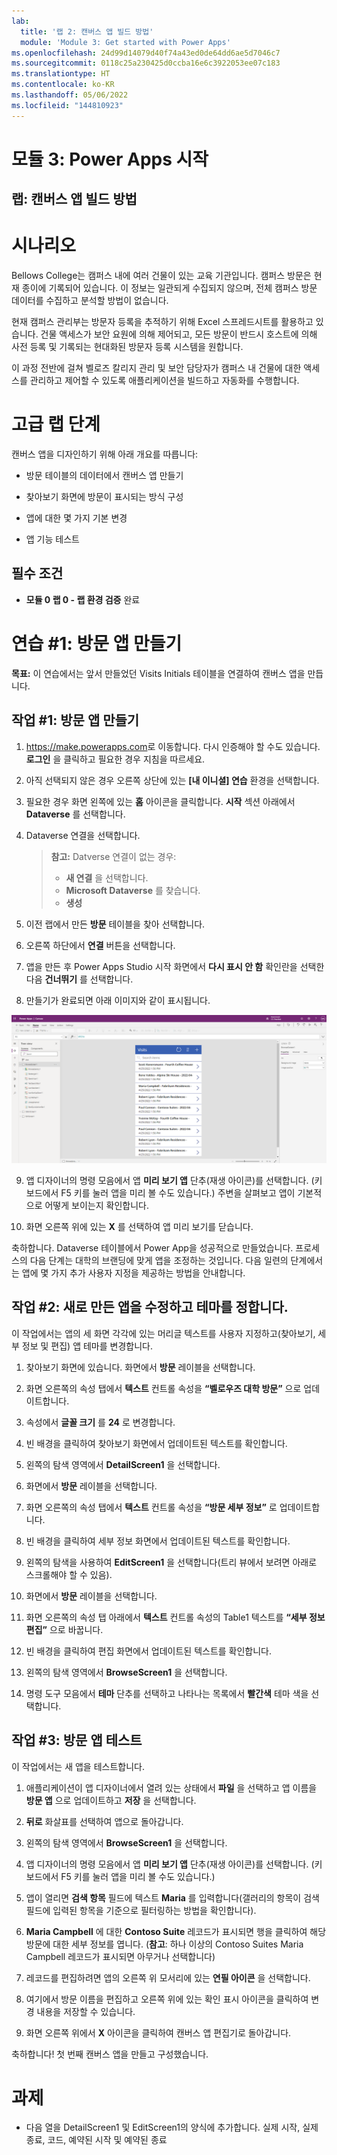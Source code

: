 ```yaml
---
lab:
  title: '랩 2: 캔버스 앱 빌드 방법'
  module: 'Module 3: Get started with Power Apps'
ms.openlocfilehash: 24d99d14079d40f74a43ed0de64dd6ae5d7046c7
ms.sourcegitcommit: 0118c25a230425d0ccba16e6c3922053ee07c183
ms.translationtype: HT
ms.contentlocale: ko-KR
ms.lasthandoff: 05/06/2022
ms.locfileid: "144810923"
---
```

# <a name="module-3-get-started-with-power-apps"></a>모듈 3: Power Apps 시작
## <a name="lab-how-to-build-a-canvas-app"></a>랩: 캔버스 앱 빌드 방법

# <a name="scenario"></a>시나리오

Bellows College는 캠퍼스 내에 여러 건물이 있는 교육 기관입니다. 캠퍼스 방문은 현재 종이에 기록되어 있습니다. 이 정보는 일관되게 수집되지 않으며, 전체 캠퍼스 방문 데이터를 수집하고 분석할 방법이 없습니다.

현재 캠퍼스 관리부는 방문자 등록을 추적하기 위해 Excel 스프레드시트를 활용하고 있습니다. 건물 액세스가 보안 요원에 의해 제어되고, 모든 방문이 반드시 호스트에 의해 사전 등록 및 기록되는 현대화된 방문자 등록 시스템을 원합니다.

이 과정 전반에 걸쳐 벨로즈 칼리지 관리 및 보안 담당자가 캠퍼스 내 건물에 대한 액세스를 관리하고 제어할 수 있도록 애플리케이션을 빌드하고 자동화를 수행합니다.

# <a name="high-level-lab-steps"></a>고급 랩 단계

캔버스 앱을 디자인하기 위해 아래 개요를 따릅니다:

-   방문 테이블의 데이터에서 캔버스 앱 만들기

-   찾아보기 화면에 방문이 표시되는 방식 구성

-   앱에 대한 몇 가지 기본 변경

-   앱 기능 테스트

## <a name="prerequisites"></a>필수 조건

-   **모듈 0 랩 0 - 랩 환경 검증** 완료

# <a name="exercise-1-create-visits-app"></a>연습 \#1: 방문 앱 만들기

**목표:** 이 연습에서는 앞서 만들었던 Visits Initials 테이블을 연결하여 캔버스 앱을 만듭니다.

## <a name="task-1-create-a-visits-app"></a>작업 \#1: 방문 앱 만들기

1.  <https://make.powerapps.com>로 이동합니다. 다시 인증해야 할 수도 있습니다. **로그인** 을 클릭하고 필요한 경우 지침을 따르세요.

2.  아직 선택되지 않은 경우 오른쪽 상단에 있는 **[내 이니셜] 연습** 환경을 선택합니다.

3.  필요한 경우 화면 왼쪽에 있는 **홈** 아이콘을 클릭합니다. **시작** 섹션 아래에서 **Dataverse** 를 선택합니다.

4.  Dataverse 연결을 선택합니다. 

    >   **참고:** Datverse 연결이 없는 경우:
    >   -   **새 연결** 을 선택합니다.
    >   -   **Microsoft Dataverse** 를 찾습니다.
    >   -   **생성**

5.  이전 랩에서 만든 **방문** 테이블을 찾아 선택합니다.

6.  오른쪽 하단에서 **연결** 버튼을 선택합니다.

7.  앱을 만든 후 Power Apps Studio 시작 화면에서 **다시 표시 안 함** 확인란을 선택한 다음 **건너뛰기** 를 선택합니다.

8.  만들기가 완료되면 아래 이미지와 같이 표시됩니다.

![방문 데이터에서 만든 캔버스 앱입니다.](media/2-canvas-app-from-data.png)

9. 앱 디자이너의 명령 모음에서 앱 **미리 보기 앱** 단추(재생 아이콘)를 선택합니다. (키보드에서 F5 키를 눌러 앱을 미리 볼 수도 있습니다.) 주변을 살펴보고 앱이 기본적으로 어떻게 보이는지 확인합니다.

10. 화면 오른쪽 위에 있는 **X** 를 선택하여 앱 미리 보기를 닫습니다.

축하합니다. Dataverse 테이블에서 Power App을 성공적으로 만들었습니다. 프로세스의 다음 단계는 대학의 브랜딩에 맞게 앱을 조정하는 것입니다. 다음 일련의 단계에서는 앱에 몇 가지 추가 사용자 지정을 제공하는 방법을 안내합니다.

## <a name="task-2-modify-and-theme-the-newly-created-app"></a>작업 \#2: 새로 만든 앱을 수정하고 테마를 정합니다.

이 작업에서는 앱의 세 화면 각각에 있는 머리글 텍스트를 사용자 지정하고(찾아보기, 세부 정보 및 편집) 앱 테마를 변경합니다.

1.  찾아보기 화면에 있습니다. 화면에서 **방문** 레이블을 선택합니다.

3.  화면 오른쪽의 속성 탭에서 **텍스트** 컨트롤 속성을 **“벨로우즈 대학 방문”** 으로 업데이트합니다.

4. 속성에서 **글꼴 크기** 를 **24** 로 변경합니다.

4.  빈 배경을 클릭하여 찾아보기 화면에서 업데이트된 텍스트를 확인합니다.

5.  왼쪽의 탐색 영역에서 **DetailScreen1** 을 선택합니다.

5.  화면에서 **방문** 레이블을 선택합니다.

6.  화면 오른쪽의 속성 탭에서 **텍스트** 컨트롤 속성을 **“방문 세부 정보”** 로 업데이트합니다.

7.  빈 배경을 클릭하여 세부 정보 화면에서 업데이트된 텍스트를 확인합니다.

8.  왼쪽의 탐색을 사용하여 **EditScreen1** 을 선택합니다(트리 뷰에서 보려면 아래로 스크롤해야 할 수 있음).

9.  화면에서 **방문** 레이블을 선택합니다.

10.  화면 오른쪽의 속성 탭 아래에서 **텍스트** 컨트롤 속성의 Table1 텍스트를 **“세부 정보 편집”** 으로 바꿉니다.

11.  빈 배경을 클릭하여 편집 화면에서 업데이트된 텍스트를 확인합니다.

12. 왼쪽의 탐색 영역에서 **BrowseScreen1** 을 선택합니다.

13. 명령 도구 모음에서 **테마** 단추를 선택하고 나타나는 목록에서 **빨간색** 테마 색을 선택합니다.

## <a name="task-3-test-your-visits-app"></a>작업 \#3: 방문 앱 테스트

이 작업에서는 새 앱을 테스트합니다.

1.  애플리케이션이 앱 디자이너에서 열려 있는 상태에서 **파일** 을 선택하고 앱 이름을 **방문 앱** 으로 업데이트하고 **저장** 을 선택합니다.

2.  **뒤로** 화살표를 선택하여 앱으로 돌아갑니다.

3.  왼쪽의 탐색 영역에서 **BrowseScreen1** 을 선택합니다.

4.  앱 디자이너의 명령 모음에서 앱 **미리 보기 앱** 단추(재생 아이콘)를 선택합니다. (키보드에서 F5 키를 눌러 앱을 미리 볼 수도 있습니다.)

4.  앱이 열리면 **검색 항목** 필드에 텍스트 **Maria**
    를 입력합니다(갤러리의 항목이 검색 필드에 입력된 항목을 기준으로 필터링하는 방법을 확인합니다).

5.  **Maria Campbell** 에 대한 **Contoso Suite** 레코드가 표시되면 행을 클릭하여 해당 방문에 대한 세부 정보를 엽니다. (**참고**: 하나 이상의 Contoso Suites Maria Campbell 레코드가 표시되면 아무거나 선택합니다)

6.  레코드를 편집하려면 앱의 오른쪽 위 모서리에 있는 **연필 아이콘** 을 선택합니다.

7.  여기에서 방문 이름을 편집하고 오른쪽 위에 있는 확인 표시 아이콘을 클릭하여 변경 내용을 저장할 수 있습니다.

8.  화면 오른쪽 위에서 **X** 아이콘을 클릭하여 캔버스 앱 편집기로 돌아갑니다.

축하합니다! 첫 번째 캔버스 앱을 만들고 구성했습니다.

# <a name="challenges"></a>과제

-   다음 열을 DetailScreen1 및 EditScreen1의 양식에 추가합니다. 실제 시작, 실제 종료, 코드, 예약된 시작 및 예약된 종료
